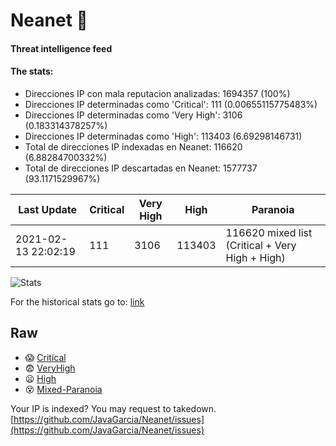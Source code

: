# Neanet :hocho:
#### Threat intelligence feed
#### The stats:

- Direcciones IP con mala reputacion analizadas: 1694357 (100%)
- Direcciones IP determinadas como 'Critical':  111 (0.00655115775483%)
- Direcciones IP determinadas como 'Very High':  3106 (0.183314378257%)
- Direcciones IP determinadas como 'High':  113403 (6.69298146731)
- Total de direcciones IP indexadas en Neanet:  116620 (6.88284700332%)
- Total de direcciones IP descartadas en Neanet:  1577737 (93.1171529967%)

| Last Update | Critical | Very High | High | Paranoia |
| --- | --- | --- | --- | --- |
| 2021-02-13 22:02:19 | 111 | 3106 | 113403 | 116620 mixed list (Critical + Very High + High)|

![Stats](https://docs.google.com/spreadsheets/d/e/2PACX-1vSnaNMIXVabIpDJjufMlzH7poXnshF3mgd8Is1g9ytUEzVsP5my4Trn8f-xkoLLQ38xpL3HtmUexLo6/pubchart?oid=501124687&format=image)

For the historical stats go to: [link](/stats.csv)
## Raw
- :scream: [Critical](https://raw.githubusercontent.com/JavaGarcia/Neanet/master/blacklists/neanet_critical.txt)
- :fearful: [VeryHigh](https://raw.githubusercontent.com/JavaGarcia/Neanet/master/blacklists/neanet_veryHigh.txtt)
- :frowning: [High](https://raw.githubusercontent.com/JavaGarcia/Neanet/master/blacklists/neanet_high.txt)
- :dizzy_face: [Mixed-Paranoia](https://raw.githubusercontent.com/JavaGarcia/Neanet/master/blacklists/neanet_all.txt)


Your IP is indexed? You may request to takedown. [https://github.com/JavaGarcia/Neanet/issues](https://github.com/JavaGarcia/Neanet/issues)


















































































































































































































































































































































































































































































































































































































































































































































































































































































































































































































































































































































































































































































































































































































































































































































































































































































































































































































































































































































































































































































































































































































































































































































































































































































































































































































































































































































































































































































































































































































































































































































































































































































































































































































































































































































































































































































































































































































































































































































































































































































































































































































































































































































